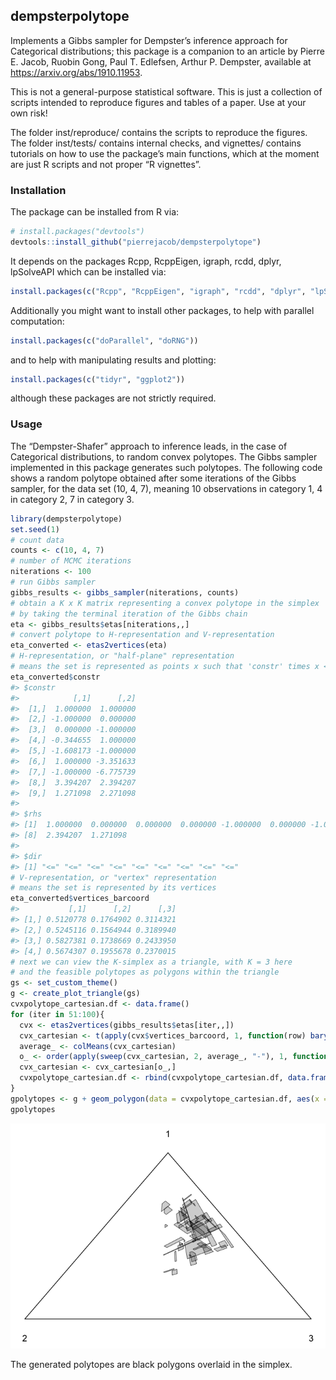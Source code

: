 
## dempsterpolytope

Implements a Gibbs sampler for Dempster’s inference approach for
Categorical distributions; this package is a companion to an article by
Pierre E. Jacob, Ruobin Gong, Paul T. Edlefsen, Arthur P. Dempster,
available at <https://arxiv.org/abs/1910.11953>.

This is not a general-purpose statistical software. This is just a
collection of scripts intended to reproduce figures and tables of a
paper. Use at your own risk\!

The folder inst/reproduce/ contains the scripts to reproduce the
figures. The folder inst/tests/ contains internal checks, and vignettes/
contains tutorials on how to use the package’s main functions, which at
the moment are just R scripts and not proper “R vignettes”.

### Installation

The package can be installed from R via:

``` r
# install.packages("devtools")
devtools::install_github("pierrejacob/dempsterpolytope")
```

It depends on the packages Rcpp, RcppEigen, igraph, rcdd, dplyr,
lpSolveAPI which can be installed via:

``` r
install.packages(c("Rcpp", "RcppEigen", "igraph", "rcdd", "dplyr", "lpSolveAPI"))
```

Additionally you might want to install other packages, to help with
parallel computation:

``` r
install.packages(c("doParallel", "doRNG"))
```

and to help with manipulating results and plotting:

``` r
install.packages(c("tidyr", "ggplot2"))
```

although these packages are not strictly required.

### Usage

The “Dempster-Shafer” approach to inference leads, in the case of
Categorical distributions, to random convex polytopes. The Gibbs sampler
implemented in this package generates such polytopes. The following code
shows a random polytope obtained after some iterations of the Gibbs
sampler, for the data set (10, 4, 7), meaning 10 observations in
category 1, 4 in category 2, 7 in category 3.

``` r
library(dempsterpolytope)
set.seed(1)
# count data
counts <- c(10, 4, 7)
# number of MCMC iterations
niterations <- 100
# run Gibbs sampler
gibbs_results <- gibbs_sampler(niterations, counts)
# obtain a K x K matrix representing a convex polytope in the simplex
# by taking the terminal iteration of the Gibbs chain
eta <- gibbs_results$etas[niterations,,]
# convert polytope to H-representation and V-representation
eta_converted <- etas2vertices(eta)
# H-representation, or "half-plane" representation
# means the set is represented as points x such that 'constr' times x <= 'rhs' 
eta_converted$constr
#> $constr
#>            [,1]      [,2]
#>  [1,]  1.000000  1.000000
#>  [2,] -1.000000  0.000000
#>  [3,]  0.000000 -1.000000
#>  [4,] -0.344655  1.000000
#>  [5,] -1.608173 -1.000000
#>  [6,]  1.000000 -3.351633
#>  [7,] -1.000000 -6.775739
#>  [8,]  3.394207  2.394207
#>  [9,]  1.271098  2.271098
#> 
#> $rhs
#> [1]  1.000000  0.000000  0.000000  0.000000 -1.000000  0.000000 -1.000000
#> [8]  2.394207  1.271098
#> 
#> $dir
#> [1] "<=" "<=" "<=" "<=" "<=" "<=" "<=" "<=" "<="
# V-representation, or "vertex" representation
# means the set is represented by its vertices
eta_converted$vertices_barcoord
#>           [,1]      [,2]      [,3]
#> [1,] 0.5120778 0.1764902 0.3114321
#> [2,] 0.5245116 0.1564944 0.3189940
#> [3,] 0.5827381 0.1738669 0.2433950
#> [4,] 0.5674307 0.1955678 0.2370015
# next we can view the K-simplex as a triangle, with K = 3 here
# and the feasible polytopes as polygons within the triangle
gs <- set_custom_theme()
g <- create_plot_triangle(gs)
cvxpolytope_cartesian.df <- data.frame()
for (iter in 51:100){
  cvx <- etas2vertices(gibbs_results$etas[iter,,])
  cvx_cartesian <- t(apply(cvx$vertices_barcoord, 1, function(row) barycentric2cartesian(row, gs$v_cartesian)))
  average_ <- colMeans(cvx_cartesian)
  o_ <- order(apply(sweep(cvx_cartesian, 2, average_, "-"), 1, function(v) atan2(v[2], v[1])))
  cvx_cartesian <- cvx_cartesian[o_,]
  cvxpolytope_cartesian.df <- rbind(cvxpolytope_cartesian.df, data.frame(cvx_cartesian, iter = iter))
}
gpolytopes <- g + geom_polygon(data = cvxpolytope_cartesian.df, aes(x = X1, y = X2, group = iter), size = 0.25, alpha = .2, fill = 'black', colour = 'black')
gpolytopes
```

![](README-usage-1.png)<!-- -->

The generated polytopes are black polygons overlaid in the simplex.

